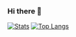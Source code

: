 ### Hi there 👋

<!--
**xuezchuang/xuezchuang** is a ✨ _special_ ✨ repository because its `README.md` (this file) appears on your GitHub profile.

Here are some ideas to get you started:

- 🔭 I’m currently working on ...
- 🌱 I’m currently learning ...
- 👯 I’m looking to collaborate on ...
- 🤔 I’m looking for help with ...
- 💬 Ask me about ...
- 📫 How to reach me: ...
- 😄 Pronouns: ...
- ⚡ Fun fact: ...
-->
[![Stats](https://github-readme-stats.vercel.app/api?username=xuezchuang&show_icons=true&count_private=true&theme=radical)](https://github.com/xuezchuang)
[![Top Langs](https://github-readme-stats.vercel.app/api/top-langs/?username=xuezchuang&layout=compact&theme=radical)](https://github.com/xuezchuang)
